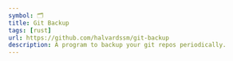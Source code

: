 ```yaml
---
symbol: 🗂️
title: Git Backup
tags: [rust]
url: https://github.com/halvardssm/git-backup
description: A program to backup your git repos periodically.
---
```

